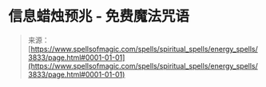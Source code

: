 <!--yml

category: 未分类

date: 2024-06-12 18:37:35

-->

# 信息蜡烛预兆 - 免费魔法咒语

> 来源：[https://www.spellsofmagic.com/spells/spiritual_spells/energy_spells/3833/page.html#0001-01-01](https://www.spellsofmagic.com/spells/spiritual_spells/energy_spells/3833/page.html#0001-01-01)
